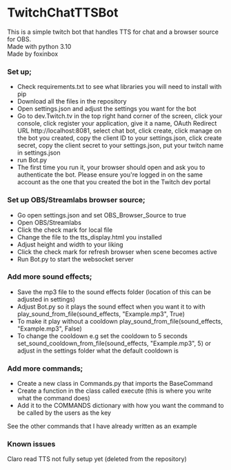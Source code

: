 ﻿# TwitchChatTTSBot
This is a simple twitch bot that handles TTS for chat and a browser source for OBS. \
Made with python 3.10\
Made by foxinbox 

### Set up;

- Check requirements.txt to see what libraries you will need to install with pip
- Download all the files in the repository
- Open settings.json and adjust the settings you want for the bot
- Go to dev.Twitch.tv in the top right hand corner of the screen, click your console, click register your application, give it a name, OAuth Redirect URL http://localhost:8081, select chat bot, click create, click manage on the bot you created, copy the client ID to your settings.json, click create secret, copy the client secret to your settings.json, put your twitch name in settings.json
- run Bot.py
- The first time you run it, your browser should open and ask you to authenticate the bot. Please ensure you're logged in on the same account as the one that you created the bot in the Twitch dev portal

### Set up OBS/Streamlabs browser source;

- Go open settings.json and set OBS_Browser_Source to true
- Open OBS/Streamlabs
- Click the check mark for local file
- Change the file to the tts_display.html you installed
- Adjust height and width to your liking
- Click the check mark for refresh browser when scene becomes active
- Run Bot.py to start the websocket server

### Add more sound effects;

- Save the mp3 file to the sound effects folder (location of this can be adjusted in settings)
- Adjust Bot.py so it plays the sound effect when you want it to with play_sound_from_file(sound_effects, "Example.mp3", True)
- To make it play without a cooldown play_sound_from_file(sound_effects, "Example.mp3", False)
- To change the cooldown e.g set the cooldown to 5 seconds set_sound_cooldown_from_file(sound_effects, "Example.mp3", 5) or adjust in the settings folder what the default cooldown is

### Add more commands;

- Create a new class in Commands.py that imports the BaseCommand
- Create a function in the class called execute (this is where you write what the command does)
- Add it to the COMMANDS dictionary with how you want the command to be called by the users as the key 

See the other commands that I have already written as an example 

### Known issues
Claro read TTS not fully setup yet (deleted from the repository)
